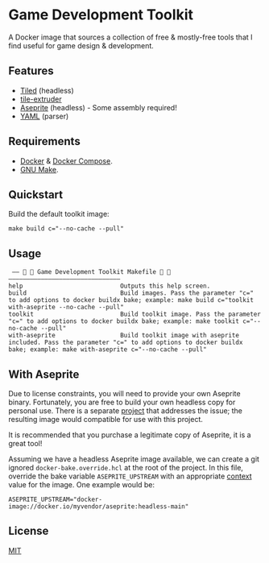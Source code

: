 # Game Development Toolkit

A Docker image that sources a collection of free & mostly-free tools that I find useful for game design & development.

## Features

- [Tiled](https://github.com/mapeditor/tiled) (headless)
- [tile-extruder](https://github.com/sporadic-labs/tile-extruder)
- [Aseprite](https://github.com/aseprite/aseprite) (headless) - Some assembly required!
- [YAML](https://github.com/eemeli/yaml) (parser)

## Requirements

- [Docker](https://docs.docker.com/get-docker/) & [Docker Compose](https://docs.docker.com/compose/install/).
- [GNU Make](https://www.gnu.org/software/make/).

## Quickstart

Build the default toolkit image:

```shell
make build c="--no-cache --pull"
```

## Usage

```text
 —— 🔧 👾 Game Development Toolkit Makefile 👾 🔧 ———————————————————————————————
help                           Outputs this help screen.
build                          Build images. Pass the parameter "c=" to add options to docker buildx bake; example: make build c="toolkit with-aseprite --no-cache --pull"
toolkit                        Build toolkit image. Pass the parameter "c=" to add options to docker buildx bake; example: make toolkit c="--no-cache --pull"
with-aseprite                  Build toolkit image with aseprite included. Pass the parameter "c=" to add options to docker buildx bake; example: make with-aseprite c="--no-cache --pull"
```

## With Aseprite

Due to license constraints, you will need to provide your own Aseprite binary. Fortunately, you are free to build your
own headless copy for personal use. There is a separate [project](https://github.com/kidthales/docker-aseprite-linux)
that addresses the issue; the resulting image would compatible for use with this project.

It is recommended that you purchase a legitimate copy of Aseprite, it is a great tool!

Assuming we have a headless Aseprite image available, we can create a git ignored `docker-bake.override.hcl` at the root
of the project. In this file, override the bake variable `ASEPRITE_UPSTREAM` with an appropriate [context](https://docs.docker.com/build/bake/contexts/)
value for the image. One example would be:

```hcl
ASEPRITE_UPSTREAM="docker-image://docker.io/myvendor/aseprite:headless-main"
```

## License

[MIT](./LICENSE)
